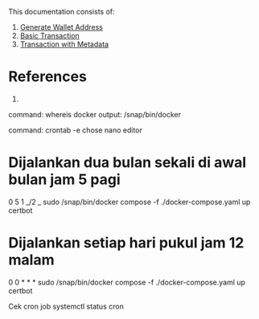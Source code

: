 This documentation consists of:

1. [Generate Wallet Address](https://github.com/ValdryanIvandito/cardano-basic-transaction-guide/blob/main/generate-wallet-address-eng.md)
2. [Basic Transaction](https://github.com/ValdryanIvandito/cardano-basic-transaction-guide/blob/main/transaction-eng.md)
3. [Transaction with Metadata](https://github.com/ValdryanIvandito/cardano-basic-transaction-guide/blob/main/metadata-eng.md)



# References

1. 

command: whereis docker
output: /snap/bin/docker

command: crontab -e
chose nano editor

# Dijalankan dua bulan sekali di awal bulan jam 5 pagi

0 5 1 _/2 _ sudo /snap/bin/docker compose -f ./docker-compose.yaml up certbot

# Dijalankan setiap hari pukul jam 12 malam

0 0 \* \* \* sudo /snap/bin/docker compose -f ./docker-compose.yaml up certbot

Cek cron job
systemctl status cron
